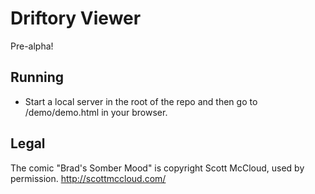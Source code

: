 # Driftory Viewer

Pre-alpha!

## Running

* Start a local server in the root of the repo and then go to /demo/demo.html in your browser.

## Legal

The comic "Brad's Somber Mood" is copyright Scott McCloud, used by permission. http://scottmccloud.com/

